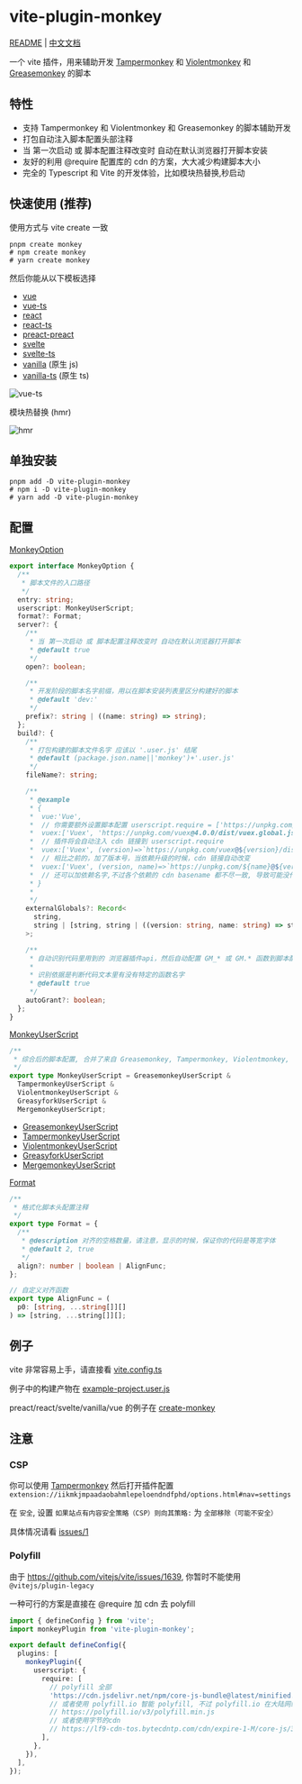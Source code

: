 # vite-plugin-monkey

[README](README.md) | [中文文档](README_zh.md)

一个 vite 插件，用来辅助开发 [Tampermonkey](https://www.tampermonkey.net/) 和 [Violentmonkey](https://violentmonkey.github.io/) 和 [Greasemonkey](https://www.greasespot.net/) 的脚本

## 特性

- 支持 Tampermonkey 和 Violentmonkey 和 Greasemonkey 的脚本辅助开发
- 打包自动注入脚本配置头部注释
- 当 第一次启动 或 脚本配置注释改变时 自动在默认浏览器打开脚本安装
- 友好的利用 @require 配置库的 cdn 的方案，大大减少构建脚本大小
- 完全的 Typescript 和 Vite 的开发体验，比如模块热替换,秒启动

## 快速使用 (推荐)

使用方式与 vite create 一致

```shell
pnpm create monkey
# npm create monkey
# yarn create monkey
```

然后你能从以下模板选择

- [vue](https://github.com/lisonge/create-monkey/tree/main/template-vue)
- [vue-ts](https://github.com/lisonge/create-monkey/tree/main/template-vue-ts)
- [react](https://github.com/lisonge/create-monkey/tree/main/template-react)
- [react-ts](https://github.com/lisonge/create-monkey/tree/main/template-react-ts)
- [preact-preact](https://github.com/lisonge/create-monkey/tree/main/template-preact)
- [svelte](https://github.com/lisonge/create-monkey/tree/main/template-svelte)
- [svelte-ts](https://github.com/lisonge/create-monkey/tree/main/template-svelte-ts)
- [vanilla](https://github.com/lisonge/create-monkey/tree/main/template-vanilla) (原生 js)
- [vanilla-ts](https://github.com/lisonge/create-monkey/tree/main/template-vanilla-ts) (原生 ts)

![vue-ts](https://github.com/lisonge/src/raw/main/img/2022-07-17_19-15-35.gif)

模块热替换 (hmr)

![hmr](https://github.com/lisonge/src/raw/main/img/2022-07-18_18-00-12.gif)

## 单独安装

```shell
pnpm add -D vite-plugin-monkey
# npm i -D vite-plugin-monkey
# yarn add -D vite-plugin-monkey
```

## 配置

[MonkeyOption](./src/index.ts#L42)

```ts
export interface MonkeyOption {
  /**
   * 脚本文件的入口路径
   */
  entry: string;
  userscript: MonkeyUserScript;
  format?: Format;
  server?: {
    /**
     * 当 第一次启动 或 脚本配置注释改变时 自动在默认浏览器打开脚本
     * @default true
     */
    open?: boolean;

    /**
     * 开发阶段的脚本名字前缀，用以在脚本安装列表里区分构建好的脚本
     * @default 'dev:'
     */
    prefix?: string | ((name: string) => string);
  };
  build?: {
    /**
     * 打包构建的脚本文件名字 应该以 '.user.js' 结尾
     * @default (package.json.name||'monkey')+'.user.js'
     */
    fileName?: string;

    /**
     * @example
     * {
     *  vue:'Vue',
     *  // 你需要额外设置脚本配置 userscript.require = ['https://unpkg.com/vue@3.0.0/dist/vue.global.js']
     *  vuex:['Vuex', 'https://unpkg.com/vuex@4.0.0/dist/vuex.global.js'],
     *  // 插件将会自动注入 cdn 链接到 userscript.require
     *  vuex:['Vuex', (version)=>`https://unpkg.com/vuex@${version}/dist/vuex.global.js`],
     *  // 相比之前的，加了版本号，当依赖升级的时候，cdn 链接自动改变
     *  vuex:['Vuex', (version, name)=>`https://unpkg.com/${name}@${version}/dist/vuex.global.js`],
     *  // 还可以加依赖名字,不过各个依赖的 cdn basename 都不尽一致, 导致可能没什么用
     * }
     *
     */
    externalGlobals?: Record<
      string,
      string | [string, string | ((version: string, name: string) => string)]
    >;

    /**
     * 自动识别代码里用到的 浏览器插件api，然后自动配置 GM_* 或 GM.* 函数到脚本配置注释头
     *
     * 识别依据是判断代码文本里有没有特定的函数名字
     * @default true
     */
    autoGrant?: boolean;
  };
}
```

[MonkeyUserScript](./src/userscript/index.ts#L138)

```ts
/**
 * 综合后的脚本配置, 合并了来自 Greasemonkey, Tampermonkey, Violentmonkey, Greasyfork 的元数据
 */
export type MonkeyUserScript = GreasemonkeyUserScript &
  TampermonkeyUserScript &
  ViolentmonkeyUserScript &
  GreasyforkUserScript &
  MergemonkeyUserScript;
```

- [GreasemonkeyUserScript](./src/userscript/greasemonkey.ts#L38)
- [TampermonkeyUserScript](./src/userscript/tampermonkey.ts#L77)
- [ViolentmonkeyUserScript](./src/userscript/violentmonkey.ts#L81)
- [GreasyforkUserScript](./src/userscript/index.ts#L33)
- [MergemonkeyUserScript](./src/userscript/index.ts#L61)

[Format](./src/userscript/common.ts#L12)

```ts
/**
 * 格式化脚本头配置注释
 */
export type Format = {
  /**
   * @description 对齐的空格数量，请注意，显示的时候，保证你的代码是等宽字体
   * @default 2, true
   */
  align?: number | boolean | AlignFunc;
};

// 自定义对齐函数
export type AlignFunc = (
  p0: [string, ...string[]][]
) => [string, ...string[]][];
```

## 例子

vite 非常容易上手，请直接看 [vite.config.ts](./test/example/vite.config.ts)

例子中的构建产物在 [example-project.user.js](./test/example/dist/example-project.user.js)

preact/react/svelte/vanilla/vue 的例子在 [create-monkey](https://github.com/lisonge/create-monkey.git)

## 注意

### CSP

你可以使用 [Tampermonkey](https://www.tampermonkey.net/) 然后打开插件配置 `extension://iikmkjmpaadaobahmlepeloendndfphd/options.html#nav=settings`

在 `安全`, 设置 `如果站点有内容安全策略（CSP）则向其策略:` 为 `全部移除（可能不安全）`

具体情况请看 [issues/1](https://github.com/lisonge/vite-plugin-monkey/issues/1)

### Polyfill

由于 <https://github.com/vitejs/vite/issues/1639>, 你暂时不能使用 `@vitejs/plugin-legacy`

一种可行的方案是直接在 @require 加 cdn 去 polyfill

```ts
import { defineConfig } from 'vite';
import monkeyPlugin from 'vite-plugin-monkey';

export default defineConfig({
  plugins: [
    monkeyPlugin({
      userscript: {
        require: [
          // polyfill 全部
          'https://cdn.jsdelivr.net/npm/core-js-bundle@latest/minified.js',
          // 或者使用 polyfill.io 智能 polyfill, 不过 polyfill.io 在大陆网络连通性很差, 几乎不能用
          // https://polyfill.io/v3/polyfill.min.js
          // 或者使用字节的cdn
          // https://lf9-cdn-tos.bytecdntp.com/cdn/expire-1-M/core-js/3.21.1/minified.min.js
        ],
      },
    }),
  ],
});
```
